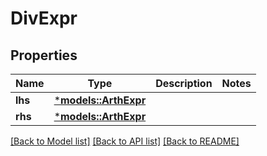 # DivExpr

## Properties
Name | Type | Description | Notes
------------ | ------------- | ------------- | -------------
**lhs** | [***models::ArthExpr**](ArthExpr.md) |  | 
**rhs** | [***models::ArthExpr**](ArthExpr.md) |  | 

[[Back to Model list]](../README.md#documentation-for-models) [[Back to API list]](../README.md#documentation-for-api-endpoints) [[Back to README]](../README.md)


